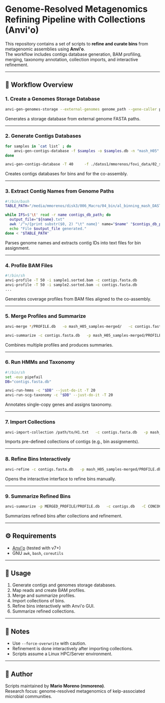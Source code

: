 # Genome-Resolved Metagenomics Refining Pipeline with Collections (Anvi'o)

This repository contains a set of scripts to **refine and curate bins** from metagenomic assemblies using **Anvi'o**.  
The workflow includes contigs database generation, BAM profiling, merging, taxonomy annotation, collection imports, and interactive refinement.

---

## 📂 Workflow Overview

### 1. Create a Genomes Storage Database
```bash
anvi-gen-genomes-storage --external-genomes genome_path --gene-caller prodigal -o mash_H-GENOMES.db
```
Generates a storage database from external genome FASTA paths.

---

### 2. Generate Contigs Databases
```bash
for samples in `cat list` ; do
    anvi-gen-contigs-database -f $samples -o $samples.db -n "mash_H05"
done

anvi-gen-contigs-database -T 40     -f ./datos1/mmorenos/fovi_data/02_spades_ass/00_coassembly_v1/spades_H_coassembly/contigs.fasta     -o /datos1/mmorenos/fovi_data/02_spades_ass/00_coassembly_v1/spades_H_coassembly/contigs.fasta.db     -n "mash_H05" --force-overwrite
```
Creates contigs databases for bins and for the co-assembly.

---

### 3. Extract Contig Names from Genome Paths
```bash
#!/bin/bash
TABLE_PATH="/media/mmorenos/disk3/006_Macro/04_bin/al_binning_mash_DASTool_bins/bins_fasta/genome_path"

while IFS=$'\t' read -r name contigs_db_path; do
  output_file="${name}.txt"
  awk '/^>/{print substr($0, 2) "\t" name}' name="$name" "$contigs_db_path" | tr -cd '\11\12\15\40-\176' > "$output_file"
  echo "File $output_file generated."
done < "$TABLE_PATH"
```
Parses genome names and extracts contig IDs into text files for bin assignment.

---

### 4. Profile BAM Files
```bash
#!/bin/sh
anvi-profile -T 50 -i sample1.sorted.bam -c contigs.fasta.db
anvi-profile -T 50 -i sample2.sorted.bam -c contigs.fasta.db
...
```
Generates coverage profiles from BAM files aligned to the co-assembly.

---

### 5. Merge Profiles and Summarize
```bash
anvi-merge */PROFILE.db   -o mash_H05_samples-merged/   -c contigs.fasta.db

anvi-summarize -c contigs.fasta.db   -p mash_H05_samples-merged/PROFILE.db   -o mash_H05_samples-merged/SUMMARY
```
Combines multiple profiles and produces summaries.

---

### 6. Run HMMs and Taxonomy
```bash
#!/bin/sh
set -euo pipefail
DB="contigs.fasta.db"

anvi-run-hmms -c "$DB" --just-do-it -T 20
anvi-run-scg-taxonomy -c "$DB" --just-do-it -T 20
```
Annotates single-copy genes and assigns taxonomy.

---

### 7. Import Collections
```bash
anvi-import-collection /path/to/H1.txt   -c contigs.fasta.db   -p mash_H05_samples-merged/PROFILE.db   -C "mash_H05" --contigs-mode
```
Imports pre-defined collections of contigs (e.g., bin assignments).

---

### 8. Refine Bins Interactively
```bash
anvi-refine -c contigs.fasta.db   -p mash_H05_samples-merged/PROFILE.db   -C "mash_H05" -b H1
```
Opens the interactive interface to refine bins manually.

---

### 9. Summarize Refined Bins
```bash
anvi-summarize -p MERGED_PROFILE/PROFILE.db   -c contigs.db   -C CONCOCT   -o MERGED_SUMMARY
```
Summarizes refined bins after collections and refinement.

---

## ⚙️ Requirements
- [Anvi'o](https://anvio.org/) (tested with v7+)
- GNU `awk`, `bash`, `coreutils`

---

## 🚀 Usage
1. Generate contigs and genomes storage databases.  
2. Map reads and create BAM profiles.  
3. Merge and summarize profiles.  
4. Import collections of bins.  
5. Refine bins interactively with Anvi'o GUI.  
6. Summarize refined collections.  

---

## 📑 Notes
- Use `--force-overwrite` with caution.  
- Refinement is done interactively after importing collections.  
- Scripts assume a Linux HPC/Server environment.  

---

## 👤 Author
Scripts maintained by **Mario Moreno (mmoreno)**.  
Research focus: genome-resolved metagenomics of kelp-associated microbial communities.
